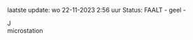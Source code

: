 laatste update: 
wo 22-11-2023  2:56   uur 
Status: FAALT - geel - 
<div class="service R">J</div><div class="service Y">microstation</div>